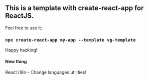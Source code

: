 ## This is a template with create-react-app for ReactJS.

Feel free to use it:

### `npx create-react-app my-app --template vg-template`

Happy hacking!

#### New thing

React i18n - Change languages utilities!